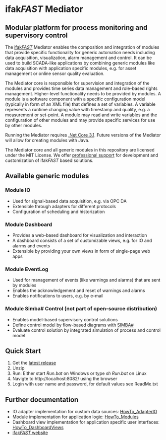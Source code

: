 # ifak*FAST* Mediator

## Modular platform for process monitoring and supervisory control

The [ifak*FAST*](https://fast.ifak.eu/) Mediator enables the composition and integration of modules that provide specific functionality for generic automation needs including data acquisition, visualization, alarm management and control. It can be used to build SCADA-like applications by combining generic modules like data acquisition with application specific modules, e.g. for asset management or online sensor quality evaluation.

The Mediator core is responsible for supervision and integration of the modules and provides time series data management and role-based rights management. Higher-level functionality needs to be provided by modules. A module is a software component with a specific configuration model (typically in form of an XML file) that defines a set of variables. A variable represents a runtime changing value with timestamp and quality, e.g. a measurement or set-point. A module may read and write variables and the configuration of other modules and may provide specific services for use by other modules.

Running the Mediator requires [.Net Core 3.1](https://www.microsoft.com/net/download). Future versions of the Mediator will allow for creating modules with Java.

The Mediator core and all generic modules in this repository are licensed under the MIT License. We offer [professional support](https://fast.ifak.eu/contact) for development and customization of ifak*FAST* based solutions.

## Available generic modules

### Module **IO**

* Used for signal-based data acquisition, e.g. via OPC DA
* Extensible through adapters for different protocols
* Configuration of scheduling and historization

### Module **Dashboard**

* Provides a web-based dashboard for visualization and interaction
* A dashboard consists of a set of customizable views, e.g. for IO and alarms and events
* Extensible by providing your own views in form of single-page web apps

### Module **EventLog**

* Used for management of events (like warnings and alarms) that are sent by modules
* Enables the acknowledgement and reset of warnings and alarms
* Enables notifications to users, e.g. by e-mail

### Module **Simba# Control** (not part of open-source distribution)

* Enables model-based supervisory control solutions
* Define control model by flow-based diagrams with [SIMBA#](https://simba.ifak.eu/)
* Evaluate control solution by integrated simulation of process and control model

## Quick Start
1. Get the [latest release](https://github.com/ifakFAST/Mediator.Net/releases/latest)
2. Unzip
3. Run: Either start *Run.bat* on Windows or type *sh Run.bat* on Linux
4. Navigte to http://localhost:8082/ using the browser
5. Login with user name and password, for default values see ReadMe.txt

## Further documentation
* IO adapter implementation for custom data sources: [HowTo_AdapterIO](./Doc/HowTo_AdapterIO.md)
* Module implementation for application logic: [HowTo_Modules](./Doc/HowTo_Modules.md)
* Dashboard view implementation for application specific user interfaces: [HowTo_DashboardViews](./Doc/HowTo_DashboardViews.md)
* [ifak*FAST* website](https://fast.ifak.eu)